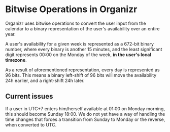 # Bitwise Operations in Organizr

Organizr uses bitwise operations to convert the user input from the calendar to a binary
representation of the user's availability over an entire year.

A user's availability for a given week is represented as a 672-bit binary number, where every binary
is another 15 minutes, and the least significant digit represents 00:00 on the Monday of the week,
**in the user's local timezone**.

As a result of aforementioned representation, every day is represented as 96 bits. This means a
binary left-shift of 96 bits will move the availability 24h earlier, and a right-shift 24h later.

## Current issues

If a user in UTC+7 enters him/herself available at 01:00 on Monday morning, this should become
Sunday 18:00. We do not yet have a way of handling the time changes that forces a transition from
Sunday to Monday or the reverse, when converted to UTC.